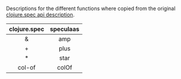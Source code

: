Descriptions for the different functions where copied from the original 
[clojure.spec api description](https://clojure.github.io/clojure/branch-master/clojure.spec-api.html).

| clojure.spec | speculaas |
|:---------:|:--------:|
| &       | amp    |
| +       | plus   |
| *       | star   |
| col-of  | colOf  |

